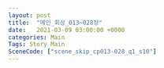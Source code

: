 ```yaml
---
layout: post
title:  "메인_회상_013~028장"
date:   2021-03-09 03:00:00 +0000
categories: Main
Tags: Story Main
SceneCode: ["scene_skip_cp013-028_q1_s10"]
---
```

